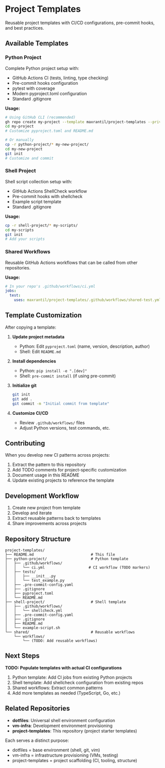 # Project Templates

Reusable project templates with CI/CD configurations, pre-commit hooks, and best practices.

## Available Templates

### Python Project
Complete Python project setup with:
- GitHub Actions CI (tests, linting, type checking)
- Pre-commit hooks configuration
- pytest with coverage
- Modern pyproject.toml configuration
- Standard .gitignore

**Usage:**
```bash
# Using GitHub CLI (recommended)
gh repo create my-project --template maxrantil/project-templates --private
cd my-project
# Customize pyproject.toml and README.md

# Or manually
cp -r python-project/* my-new-project/
cd my-new-project
git init
# Customize and commit
```

### Shell Project
Shell script collection setup with:
- GitHub Actions ShellCheck workflow
- Pre-commit hooks with shellcheck
- Example script template
- Standard .gitignore

**Usage:**
```bash
cp -r shell-project/* my-scripts/
cd my-scripts
git init
# Add your scripts
```

### Shared Workflows
Reusable GitHub Actions workflows that can be called from other repositories.

**Usage:**
```yaml
# In your repo's .github/workflows/ci.yml
jobs:
  test:
    uses: maxrantil/project-templates/.github/workflows/shared-test.yml@main
```

## Template Customization

After copying a template:

1. **Update project metadata**
   - Python: Edit `pyproject.toml` (name, version, description, author)
   - Shell: Edit `README.md`

2. **Install dependencies**
   - Python: `pip install -e ".[dev]"`
   - Shell: `pre-commit install` (if using pre-commit)

3. **Initialize git**
   ```bash
   git init
   git add .
   git commit -m "Initial commit from template"
   ```

4. **Customize CI/CD**
   - Review `.github/workflows/` files
   - Adjust Python versions, test commands, etc.

## Contributing

When you develop new CI patterns across projects:

1. Extract the pattern to this repository
2. Add TODO comments for project-specific customization
3. Document usage in this README
4. Update existing projects to reference the template

## Development Workflow

1. Create new project from template
2. Develop and iterate
3. Extract reusable patterns back to templates
4. Share improvements across projects

## Repository Structure

```
project-templates/
├── README.md                          # This file
├── python-project/                    # Python template
│   ├── .github/workflows/
│   │   └── ci.yml                    # CI workflow (TODO markers)
│   ├── tests/
│   │   ├── __init__.py
│   │   └── test_example.py
│   ├── .pre-commit-config.yaml
│   ├── .gitignore
│   ├── pyproject.toml
│   └── README.md
├── shell-project/                     # Shell template
│   ├── .github/workflows/
│   │   └── shellcheck.yml
│   ├── .pre-commit-config.yaml
│   ├── .gitignore
│   ├── README.md
│   └── example-script.sh
└── shared/                            # Reusable workflows
    └── workflows/
        └── (TODO: Add reusable workflows)
```

## Next Steps

**TODO: Populate templates with actual CI configurations**

1. Python template: Add CI jobs from existing Python projects
2. Shell template: Add shellcheck configuration from existing repos
3. Shared workflows: Extract common patterns
4. Add more templates as needed (TypeScript, Go, etc.)

## Related Repositories

- **dotfiles**: Universal shell environment configuration
- **vm-infra**: Development environment provisioning
- **project-templates**: This repository (project starter templates)

Each serves a distinct purpose:
- dotfiles = base environment (shell, git, vim)
- vm-infra = infrastructure provisioning (VMs, testing)
- project-templates = project scaffolding (CI, tooling, structure)
